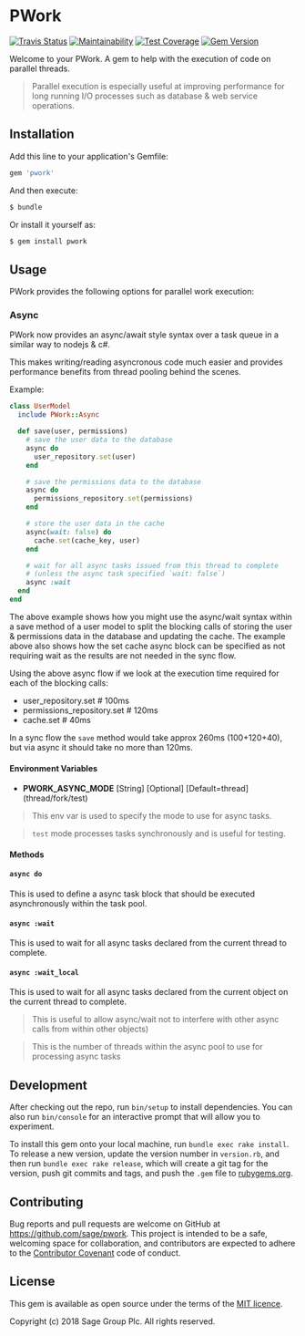 # PWork

[![Travis Status](https://travis-ci.org/Sage/pwork.svg?branch=master)](https://travis-ci.org/Sage/pwork)
[![Maintainability](https://api.codeclimate.com/v1/badges/de3ba0937a6d13fcbd6a/maintainability)](https://codeclimate.com/github/Sage/pwork/maintainability)
[![Test Coverage](https://api.codeclimate.com/v1/badges/de3ba0937a6d13fcbd6a/test_coverage)](https://codeclimate.com/github/Sage/pwork/test_coverage)
[![Gem Version](https://badge.fury.io/rb/pwork.png)](http://badge.fury.io/rb/pwork)

Welcome to your PWork. A gem to help with the execution of code on parallel threads.

> Parallel execution is especially useful at improving performance for long running I/O processes such as database & web service operations.

## Installation

Add this line to your application's Gemfile:

```ruby
gem 'pwork'
```

And then execute:

```bash
$ bundle
```

Or install it yourself as:

```bash
$ gem install pwork
```

## Usage

PWork provides the following options for parallel work execution:

### Async

PWork now provides an async/await style syntax over a task queue in a similar way to nodejs & c#.

This makes writing/reading asyncronous code much easier and provides performance benefits from thread pooling behind the scenes.

Example:

```ruby
class UserModel
  include PWork::Async

  def save(user, permissions)
    # save the user data to the database
    async do
      user_repository.set(user)
    end

    # save the permissions data to the database
    async do
      permissions_repository.set(permissions)
    end

    # store the user data in the cache
    async(wait: false) do
      cache.set(cache_key, user)
    end

    # wait for all async tasks issued from this thread to complete
    # (unless the async task specified `wait: false`)
    async :wait
  end
end
```


The above example shows how you might use the async/wait syntax within a save method of a user model to split the blocking calls
of storing the user & permissions data in the database and updating the cache. The example above also shows how the set cache async block can be
specified as not requiring wait as the results are not needed in the sync flow.

Using the above async flow if we look at the execution time required for each of the blocking calls:

- user_repository.set # 100ms
- permissions_repository.set # 120ms
- cache.set # 40ms

In a sync flow the `save` method would take approx 260ms (100+120+40), but via async it should take no more than 120ms.


#### Environment Variables

- **PWORK_ASYNC_MODE** [String] [Optional] [Default=thread] (thread/fork/test)
> This env var is used to specify the mode to use for async tasks.

> `test` mode processes tasks synchronously and is useful for testing.

#### Methods

#### `async do`

This is used to define a async task block that should be executed asynchronously within the task pool.

#### `async :wait`

This is used to wait for all async tasks declared from the current thread to complete.

#### `async :wait_local`

This is used to wait for all async tasks declared from the current object on the current thread to complete.

> This is useful to allow async/wait not to interfere with other async calls from within other objects)

> This is the number of threads within the async pool to use for processing async tasks

## Development

After checking out the repo, run `bin/setup` to install dependencies. You can also run `bin/console` for an interactive prompt that will allow you to experiment.

To install this gem onto your local machine, run `bundle exec rake install`. To release a new version, update the version number in `version.rb`, and then run `bundle exec rake release`, which will create a git tag for the version, push git commits and tags, and push the `.gem` file to [rubygems.org](https://rubygems.org).

## Contributing

Bug reports and pull requests are welcome on GitHub at https://github.com/sage/pwork. This project is intended to be a safe, welcoming space for collaboration, and contributors are expected to adhere to the [Contributor Covenant](http://contributor-covenant.org) code of conduct.

## License

This gem is available as open source under the terms of the
[MIT licence](LICENSE).

Copyright (c) 2018 Sage Group Plc. All rights reserved.

